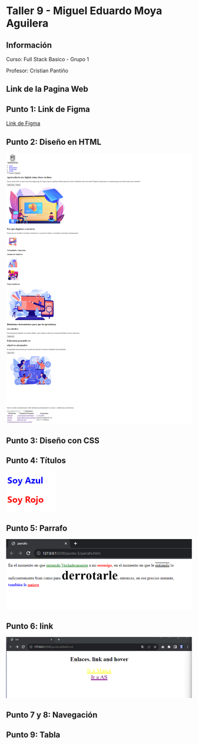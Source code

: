 <h1>Taller 9 - Miguel Eduardo Moya Aguilera</h1>

<h2>Información</h2>
<p>Curso: Full Stack Basico - Grupo 1</p>
<p>Profesor: Cristian Pantiño</p>

<h2>Link de la Pagina Web</h2>

<h2>Punto 1: Link de Figma</h2>

<a href="https://www.figma.com/file/o5sUgoPwSvU6b82MvF8grk/Miguel-Moya?type=design&node-id=0%3A1&mode=design&t=mfyNDf7j22sfhNwZ-1">Link de Figma</a>

<h2>Punto 2: Diseño en HTML</h2>
<img src="./public/images/imgProyect.png" alt=""punto 2>

<h2>Punto 3: Diseño con CSS</h2>

<h2>Punto 4: Títulos</h2>
<img src="./public/images/titles.png" alt="punto 4">

<h2>Punto 5: Parrafo</h2>
<img src="./public/images/parrafo.png" alt="punto 5">

<h2>Punto 6: link</h2>
<img src="public/images/link.png" alt="link">

<h2>Punto 7 y 8: Navegación</h2>

<h2>Punto 9: Tabla</h2>